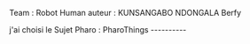 Team : Robot Human
auteur : KUNSANGABO NDONGALA Berfy

j'ai choisi le Sujet Pharo : PharoThings
                             ----------
